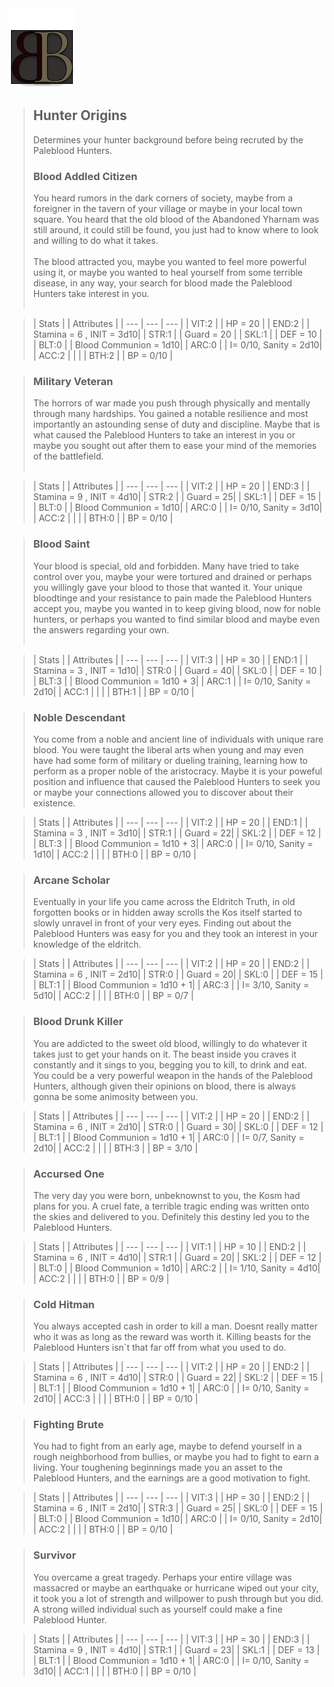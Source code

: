 <a id= "logo" href="https://fellipepombo.github.io/BloodandBeastsTTRPG/">
  <img src="assets/images/logo.png">
</a>


>## Hunter Origins
>Determines your hunter background before being recruted by the Paleblood Hunters.
>### Blood Addled Citizen
>You heard rumors in the dark corners of society, maybe from a foreigner in the tavern of your village or maybe in your local town square. You heard that the old blood of the Abandoned Yharnam was still around, it could still be found, you just had to know where to look and willing to do what it takes. <br> <br>
The blood attracted you, maybe you wanted to feel more powerful using it, or maybe you wanted to heal yourself from some terrible disease, in any way, your search for blood made the Paleblood Hunters take interest in you.<br><br>

>| Stats |  | Attributes |
| --- | --- | --- |
| VIT:2 |  | HP = 20 |
| END:2 |  | Stamina = 6  , INIT = 3d10|
| STR:1 |  | Guard = 20 |
| SKL:1 |  | DEF = 10 |
| BLT:0 |  | Blood Communion = 1d10|
| ARC:0 |  | I= 0/10, Sanity = 2d10|
| ACC:2 |  | |
| BTH:2 |  | BP = 0/10 |

>### Military Veteran
>The horrors of war made you push through physically and mentally through many hardships. You gained a notable resilience and most importantly an astounding sense of duty and discipline. Maybe that is what caused the Paleblood Hunters to take an interest in you or maybe you sought out after them to ease your mind of the memories of the battlefield.<br><br>

>| Stats |  | Attributes |
| --- | --- | --- |
| VIT:2 |  | HP = 20 |
| END:3 |  | Stamina = 9  , INIT = 4d10|
| STR:2 |  | Guard = 25|
| SKL:1 |  | DEF = 15 |
| BLT:0 |  | Blood Communion = 1d10|
| ARC:0 |  | I= 0/10, Sanity = 3d10|
| ACC:2 |  | |
| BTH:0 |  | BP = 0/10 |

>### Blood Saint
>Your blood is special, old and forbidden. Many have tried to take control over you, maybe your were tortured and drained or perhaps you willingly gave your blood to those that wanted it. Your unique bloodtinge and your resistance to pain made the Paleblood Hunters accept you, maybe you wanted in to keep giving blood, now for noble hunters, or perhaps you wanted to find similar blood and maybe even the answers regarding your own.<br><br>

>| Stats |  | Attributes |
| --- | --- | --- |
| VIT:3 |  | HP = 30 |
| END:1 |  | Stamina = 3  , INIT = 1d10|
| STR:0 |  | Guard = 40|
| SKL:0 |  | DEF = 10 |
| BLT:3 |  | Blood Communion = 1d10 + 3|
| ARC:1 |  | I= 0/10, Sanity = 2d10|
| ACC:1 |  | |
| BTH:1 |  | BP = 0/10 |

>### Noble Descendant
>You come from a noble and ancient line of individuals with unique rare blood. You were taught the liberal arts when young and may even have had some form of military or dueling training, learning how to perform as a proper noble of the aristocracy. Maybe it is your poweful position and influence that caused the Paleblood Hunters to seek you or maybe your connections allowed you to discover about their existence. 

>| Stats |  | Attributes |
| --- | --- | --- |
| VIT:2 |  | HP = 20 |
| END:1 |  | Stamina = 3  , INIT = 3d10|
| STR:1 |  | Guard = 22|
| SKL:2 |  | DEF = 12 |
| BLT:3 |  | Blood Communion = 1d10 + 3|
| ARC:0 |  | I= 0/10, Sanity = 1d10|
| ACC:2 |  | |
| BTH:0 |  | BP = 0/10 |

>### Arcane Scholar
> Eventually in your life you came across the Eldritch Truth, in old forgotten books or in hidden away scrolls the Kos itself started to slowly unravel in front of your very eyes. Finding out about the Paleblood Hunters was easy for you and they took an interest in your knowledge of the eldritch. 

>| Stats |  | Attributes |
| --- | --- | --- |
| VIT:2 |  | HP = 20 |
| END:2 |  | Stamina = 6  , INIT = 2d10|
| STR:0 |  | Guard = 20|
| SKL:0 |  | DEF = 15 |
| BLT:1 |  | Blood Communion = 1d10 + 1|
| ARC:3 |  | I= 3/10, Sanity = 5d10|
| ACC:2 |  | |
| BTH:0 |  | BP = 0/7 |

>### Blood Drunk Killer
> You are addicted to the sweet old blood, willingly to do whatever it takes just to get your hands on it. The beast inside you craves it constantly and it sings to you, begging you to kill, to drink and eat. You could be a very powerful weapon in the hands of the Paleblood Hunters, although given their opinions on blood, there is always gonna be some animosity between you.

>| Stats |  | Attributes |
| --- | --- | --- |
| VIT:2 |  | HP = 20 |
| END:2 |  | Stamina = 6  , INIT = 2d10|
| STR:0 |  | Guard = 30|
| SKL:0 |  | DEF = 12 |
| BLT:1 |  | Blood Communion = 1d10 + 1|
| ARC:0 |  | I= 0/7, Sanity = 2d10|
| ACC:2 |  | |
| BTH:3 |  | BP = 3/10 |

>### Accursed One
>The very day you were born, unbeknownst to you, the Kosm had plans for you. A cruel fate, a terrible tragic ending was written onto the skies and delivered to you. Definitely this destiny led you to the Paleblood Hunters.

>| Stats |  | Attributes |
| --- | --- | --- |
| VIT:1 |  | HP = 10 |
| END:2 |  | Stamina = 6  , INIT = 4d10|
| STR:1 |  | Guard = 20|
| SKL:2 |  | DEF = 12 |
| BLT:0 |  | Blood Communion = 1d10|
| ARC:2 |  | I= 1/10, Sanity = 4d10|
| ACC:2 |  | |
| BTH:0 |  | BP = 0/9 |

>### Cold Hitman
>You always accepted cash in order to kill a man. Doesnt really matter who it was as long as the reward was worth it. Killing beasts for the Paleblood Hunters isn`t that far off from what you used to do.

>| Stats |  | Attributes |
| --- | --- | --- |
| VIT:2 |  | HP = 20 |
| END:2 |  | Stamina = 6  , INIT = 4d10|
| STR:0 |  | Guard = 22|
| SKL:2 |  | DEF = 15 |
| BLT:1 |  | Blood Communion = 1d10 + 1|
| ARC:0 |  | I= 0/10, Sanity = 2d10|
| ACC:3 |  | |
| BTH:0 |  | BP = 0/10 |

>### Fighting Brute
>You had to fight from an early age, maybe to defend yourself in a rough neighborhood from bullies, or maybe you had to fight to earn a living. Your toughening beginnings made you an asset to the Paleblood Hunters, and the earnings are a good motivation to fight.

>| Stats |  | Attributes |
| --- | --- | --- |
| VIT:3 |  | HP = 30 |
| END:2 |  | Stamina = 6  , INIT = 2d10|
| STR:3 |  | Guard = 25|
| SKL:0 |  | DEF = 15 |
| BLT:0 |  | Blood Communion = 1d10|
| ARC:0 |  | I= 0/10, Sanity = 2d10|
| ACC:2 |  | |
| BTH:0 |  | BP = 0/10 |

> ### Survivor
>You overcame a great tragedy. Perhaps your entire village was massacred or maybe an earthquake or hurricane wiped out your city, it took you a lot of strength and willpower to push through but you did. A strong willed individual such as yourself could make a fine Paleblood Hunter.

>| Stats |  | Attributes |
| --- | --- | --- |
| VIT:3 |  | HP = 30 |
| END:3 |  | Stamina = 9  , INIT = 4d10|
| STR:1 |  | Guard = 23|
| SKL:1 |  | DEF = 13 |
| BLT:1 |  | Blood Communion = 1d10 + 1|
| ARC:0 |  | I= 0/10, Sanity = 3d10|
| ACC:1 |  | |
| BTH:0 |  | BP = 0/10 |
